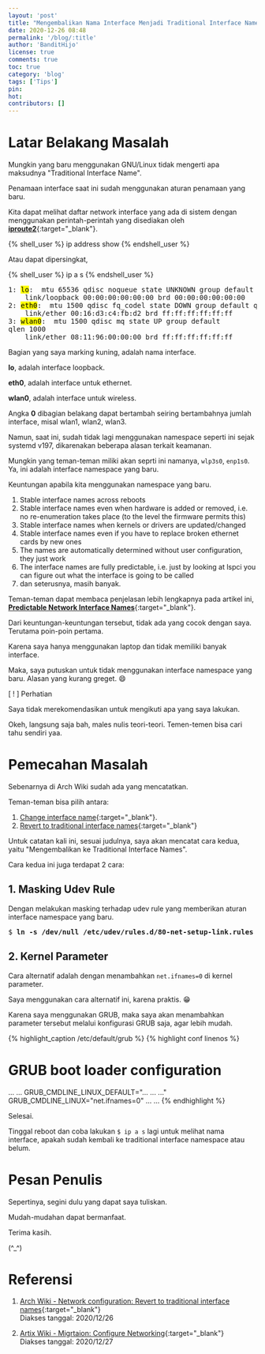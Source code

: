 ```yaml
---
layout: 'post'
title: "Mengembalikan Nama Interface Menjadi Traditional Interface Name (eth0, wlan0, etc.)"
date: 2020-12-26 08:48
permalink: '/blog/:title'
author: 'BanditHijo'
license: true
comments: true
toc: true
category: 'blog'
tags: ['Tips']
pin:
hot:
contributors: []
---
```


# Latar Belakang Masalah

Mungkin yang baru menggunakan GNU/Linux tidak mengerti apa maksudnya "Traditional Interface Name".

Penamaan interface saat ini sudah menggunakan aturan penamaan yang baru.

Kita dapat melihat daftar network interface yang ada di sistem dengan menggunakan perintah-perintah yang disediakan oleh [**iproute2**](https://en.wikipedia.org/wiki/iproute2){:target="_blank"}.

{% shell_user %}
ip address show
{% endshell_user %}

Atau dapat dipersingkat,

{% shell_user %}
ip a s
{% endshell_user %}

<pre>
1: <mark>lo</mark>: <LOOPBACK,UP,LOWER_UP> mtu 65536 qdisc noqueue state UNKNOWN group default qlen 1000
    link/loopback 00:00:00:00:00:00 brd 00:00:00:00:00:00
2: <mark>eth0</mark>: <NO-CARRIER,BROADCAST,MULTICAST,UP> mtu 1500 qdisc fq_codel state DOWN group default qlen 1000
    link/ether 00:16:d3:c4:fb:d2 brd ff:ff:ff:ff:ff:ff
3: <mark>wlan0</mark>: <BROADCAST,MULTICAST,UP,LOWER_UP> mtu 1500 qdisc mq state UP group default
qlen 1000
    link/ether 08:11:96:00:00:00 brd ff:ff:ff:ff:ff:ff
</pre>

Bagian yang saya marking kuning, adalah nama interface.

**lo**, adalah interface loopback.

**eth0**, adalah interface untuk ethernet.

**wlan0**, adalah interface untuk wireless.

Angka **0** dibagian belakang dapat bertambah seiring bertambahnya jumlah interface, misal wlan1, wlan2, wlan3.

Namun, saat ini, sudah tidak lagi menggunakan namespace seperti ini sejak systemd v197, dikarenakan beberapa alasan terkait keamanan.

Mungkin yang teman-teman miliki akan seprti ini namanya, `wlp3s0`, `enp1s0`. Ya, ini adalah interface namespace yang baru.

Keuntungan apabila kita menggunakan namespace yang baru.

1. Stable interface names across reboots
2. Stable interface names even when hardware is added or removed, i.e. no re-enumeration takes place (to the level the firmware permits this)
3. Stable interface names when kernels or drivers are updated/changed
4. Stable interface names even if you have to replace broken ethernet cards by new ones
5. The names are automatically determined without user configuration, they just work
6. The interface names are fully predictable, i.e. just by looking at lspci you can figure out what the interface is going to be called
7. dan seterusnya, masih banyak.

Teman-teman dapat membaca penjelasan lebih lengkapnya pada artikel ini, [**Predictable Network Interface Names**](https://www.freedesktop.org/wiki/Software/systemd/PredictableNetworkInterfaceNames/){:target="_blank"}.

Dari keuntungan-keuntungan tersebut, tidak ada yang cocok dengan saya. Terutama poin-poin pertama.

Karena saya hanya menggunakan laptop dan tidak memiliki banyak interface.

Maka, saya putuskan untuk tidak menggunakan interface namespace yang baru. Alasan yang kurang greget. 😄

<!-- PERHATIAN -->
<div class="blockquote-red">
<div class="blockquote-red-title">[ ! ] Perhatian</div>
<p>Saya tidak merekomendasikan untuk mengikuti apa yang saya lakukan.</p>
</div>

Okeh, langsung saja bah, males nulis teori-teori. Temen-temen bisa cari tahu sendiri yaa.

# Pemecahan Masalah

Sebenarnya di Arch Wiki sudah ada yang mencatatkan.

Teman-teman bisa pilih antara:

1. [Change interface name](https://wiki.archlinux.org/index.php/Network_configuration#Change_interface_name){:target="_blank"}.
2. [Revert to traditional interface names](https://wiki.archlinux.org/index.php/Network_configuration#Revert_to_traditional_interface_names){:target="_blank"}

Untuk catatan kali ini, sesuai judulnya, saya akan mencatat cara kedua, yaitu "Mengembalikan ke Traditional Interface Names".

Cara kedua ini juga terdapat 2 cara:

## 1. Masking Udev Rule

Dengan melakukan masking terhadap udev rule yang memberikan aturan interface namespace yang baru.

<pre>
$ <b>ln -s /dev/null /etc/udev/rules.d/80-net-setup-link.rules</b>
</pre>

## 2. Kernel Parameter

Cara alternatif adalah dengan menambahkan `net.ifnames=0` di kernel parameter.

Saya menggunakan cara alternatif ini, karena praktis. 😁

Karena saya menggunakan GRUB, maka saya akan menambahkan parameter tersebut melalui konfigurasi GRUB saja, agar lebih mudah.

{% highlight_caption /etc/default/grub %}
{% highlight conf linenos %}
# GRUB boot loader configuration

...
...
GRUB_CMDLINE_LINUX_DEFAULT="... ... ..."
GRUB_CMDLINE_LINUX="net.ifnames=0"
...
...
{% endhighlight %}

Selesai.

Tinggal reboot dan coba lakukan `$ ip a s` lagi untuk melihat nama interface, apakah sudah kembali ke traditional interface namespace atau belum.




# Pesan Penulis

Sepertinya, segini dulu yang dapat saya tuliskan.

Mudah-mudahan dapat bermanfaat.

Terima kasih.

(^_^)


# Referensi

1. [Arch Wiki - Network configuration: Revert to traditional interface names](https://wiki.archlinux.org/index.php/Network_configuration#Revert_to_traditional_interface_names){:target="_blank"}
<br>Diakses tanggal: 2020/12/26

2. [Artix Wiki - Migrtaion: Configure Networking](https://wiki.artixlinux.org/Main/Migration#Configure_networking){:target="_blank"}
<br>Diakses tanggal: 2020/12/27
